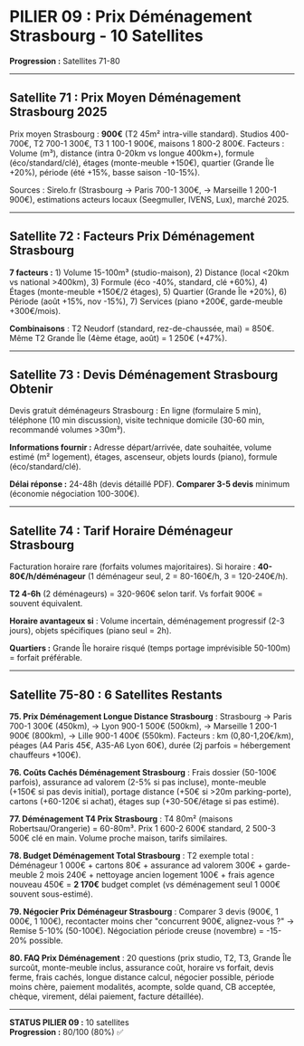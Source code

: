 # PILIER 09 : Prix Déménagement Strasbourg - 10 Satellites

**Progression :** Satellites 71-80

---

## Satellite 71 : Prix Moyen Déménagement Strasbourg 2025

Prix moyen Strasbourg : **900€** (T2 45m² intra-ville standard). Studios 400-700€, T2 700-1 300€, T3 1 100-1 900€, maisons 1 800-2 800€. Facteurs : Volume (m³), distance (intra 0-20km vs longue 400km+), formule (éco/standard/clé), étages (monte-meuble +150€), quartier (Grande Île +20%), période (été +15%, basse saison -10-15%).

Sources : Sirelo.fr (Strasbourg → Paris 700-1 300€, → Marseille 1 200-1 900€), estimations acteurs locaux (Seegmuller, IVENS, Lux), marché 2025.

---

## Satellite 72 : Facteurs Prix Déménagement Strasbourg

**7 facteurs :** 1) Volume 15-100m³ (studio-maison), 2) Distance (local <20km vs national >400km), 3) Formule (éco -40%, standard, clé +60%), 4) Étages (monte-meuble +150€/2 étages), 5) Quartier (Grande Île +20%), 6) Période (août +15%, nov -15%), 7) Services (piano +200€, garde-meuble +300€/mois).

**Combinaisons** : T2 Neudorf (standard, rez-de-chaussée, mai) = 850€. Même T2 Grande Île (4ème étage, août) = 1 250€ (+47%).

---

## Satellite 73 : Devis Déménagement Strasbourg Obtenir

Devis gratuit déménageurs Strasbourg : En ligne (formulaire 5 min), téléphone (10 min discussion), visite technique domicile (30-60 min, recommandé volumes >30m³).

**Informations fournir :** Adresse départ/arrivée, date souhaitée, volume estimé (m² logement), étages, ascenseur, objets lourds (piano), formule (éco/standard/clé).

**Délai réponse :** 24-48h (devis détaillé PDF). **Comparer 3-5 devis** minimum (économie négociation 100-300€).

---

## Satellite 74 : Tarif Horaire Déménageur Strasbourg

Facturation horaire rare (forfaits volumes majoritaires). Si horaire : **40-80€/h/déménageur** (1 déménageur seul, 2 = 80-160€/h, 3 = 120-240€/h).

**T2 4-6h** (2 déménageurs) = 320-960€ selon tarif. Vs forfait 900€ = souvent équivalent.

**Horaire avantageux si** : Volume incertain, déménagement progressif (2-3 jours), objets spécifiques (piano seul = 2h).

**Quartiers :** Grande Île horaire risqué (temps portage imprévisible 50-100m) = forfait préférable.

---

## Satellite 75-80 : 6 Satellites Restants

**75. Prix Déménagement Longue Distance Strasbourg** : Strasbourg → Paris 700-1 300€ (450km), → Lyon 900-1 500€ (500km), → Marseille 1 200-1 900€ (800km), → Lille 900-1 400€ (550km). Facteurs : km (0,80-1,20€/km), péages (A4 Paris 45€, A35-A6 Lyon 60€), durée (2j parfois = hébergement chauffeurs +100€).

**76. Coûts Cachés Déménagement Strasbourg** : Frais dossier (50-100€ parfois), assurance ad valorem (2-5% si pas incluse), monte-meuble (+150€ si pas devis initial), portage distance (+50€ si >20m parking-porte), cartons (+60-120€ si achat), étages sup (+30-50€/étage si pas estimé).

**77. Déménagement T4 Prix Strasbourg** : T4 80m² (maisons Robertsau/Orangerie) = 60-80m³. Prix 1 600-2 600€ standard, 2 500-3 500€ clé en main. Volume proche maison, tarifs similaires.

**78. Budget Déménagement Total Strasbourg** : T2 exemple total : Déménageur 1 000€ + cartons 80€ + assurance ad valorem 300€ + garde-meuble 2 mois 240€ + nettoyage ancien logement 100€ + frais agence nouveau 450€ = **2 170€** budget complet (vs déménagement seul 1 000€ souvent sous-estimé).

**79. Négocier Prix Déménageur Strasbourg** : Comparer 3 devis (900€, 1 000€, 1 100€), recontacter moins cher "concurrent 900€, alignez-vous ?" → Remise 5-10% (50-100€). Négociation période creuse (novembre) = -15-20% possible.

**80. FAQ Prix Déménagement** : 20 questions (prix studio, T2, T3, Grande Île surcoût, monte-meuble inclus, assurance coût, horaire vs forfait, devis ferme, frais cachés, longue distance calcul, négocier possible, période moins chère, paiement modalités, acompte, solde quand, CB acceptée, chèque, virement, délai paiement, facture détaillée).

---

**STATUS PILIER 09 :** 10 satellites  
**Progression :** 80/100 (80%) ✅

